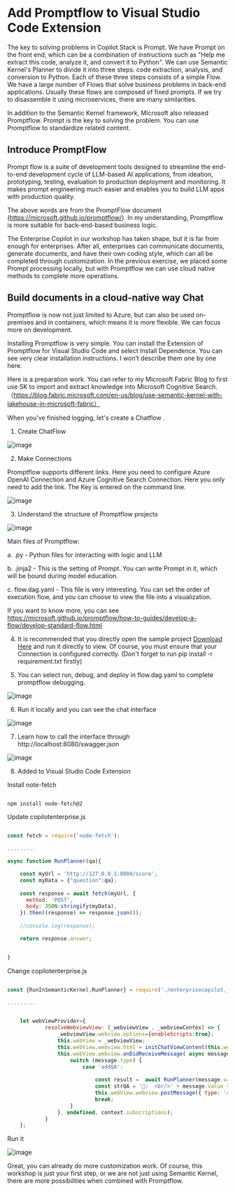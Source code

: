 # **Add Promptflow to Visual Studio Code Extension**

The key to solving problems in Copilot Stack is Prompt. We have Prompt on the front end, which can be a combination of instructions such as "Help me extract this code, analyze it, and convert it to Python". We can use Semantic Kernel's Planner to divide it into three steps: code extraction, analysis, and conversion to Python. Each of these three steps consists of a simple Flow. We have a large number of Flows that solve business problems in back-end applications. Usually these flows are composed of fixed prompts. If we try to disassemble it using microservices, there are many similarities.

In addition to the Semantic Kernel framework, Microsoft also released Promptflow. Prompt is the key to solving the problem. You can use Promptflow to standardize related content.

## **Introduce PromptFlow**

Prompt flow is a suite of development tools designed to streamline the end-to-end development cycle of LLM-based AI applications, from ideation, prototyping, testing, evaluation to production deployment and monitoring. It makes prompt engineering much easier and enables you to build LLM apps with production quality.

The above words are from the PromptFlow document (https://microsoft.github.io/promptflow/). In my understanding, Promptflow is more suitable for back-end-based business logic.

The Enterprise Copilot in our workshop has taken shape, but it is far from enough for enterprises. After all, enterprises can communicate documents, generate documents, and have their own coding style, which can all be completed through customization. In the previous exercise, we placed some Prompt processing locally, but with Promptflow we can use cloud native methods to complete more operations.


## **Build documents in a cloud-native way Chat**

Promptflow is now not just limited to Azure, but can also be used on-premises and in containers, which means it is more flexible. We can focus more on development.

Installing Promptflow is very simple. You can install the Extension of Promptflow for Visual Studio Code and select Install Dependence. You can see very clear installation instructions. I won’t describe them one by one here.

Here is a preparation work. You can refer to my Microsoft Fabric Blog to first use SK to import and extract knowledge into Microsoft Cognitive Search. （https://blog.fabric.microsoft.com/en-us/blog/use-semantic-kernel-with-lakehouse-in-microsoft-fabric）

When you've finished logging, let's create a Chatflow .

1. Create ChatFlow


![image](/imgs/03/01.png)

2. Make Connections

Promptflow supports different links. Here you need to configure Azure OpenAI Connection and Azure Cognitive Search Connection. Here you only need to add the link. The Key is entered on the command line.


![image](/imgs/03/02.png)

3. Understand the structure of Promptflow projects



![image](/imgs/03/03.png)


Main files of Promptflow:

a. .py - Python files for interacting with logic and LLM

b. .jinja2 - This is the setting of Prompt. You can write Prompt in it, which will be bound during model education.

c. flow.dag.yaml - This file is very interesting. You can set the order of execution flow, and you can choose to view the file into a visualization.

If you want to know more, you can see https://microsoft.github.io/promptflow/how-to-guides/develop-a-flow/develop-standard-flow.html



4. It is recommended that you directly open the sample project [Download Here](./code/03/vscode-chatflow)
 and run it directly to view. Of course, you must ensure that your Connection is configured correctly. (Don't forget to run pip install -r requirement.txt firstly)

5. You can select run, debug, and deploy in flow.dag.yaml to complete promptflow debugging.

![image](/imgs/03/04.png)

6. Run it locally and you can see the chat interface


![image](/imgs/03/05.png)

7. Learn how to call the interface through http://localhost:8080/swagger.json

![image](/imgs/03/06.png)

8. Added to Visual Studio Code Extension

Install note-fetch

```bash

npm install node-fetch@2    


```

Update copilotenterprise.js 

```js

const fetch = require('node-fetch');

.........

async function RunPlanner(qa){

    const myUrl = 'http://127.0.0.1:8080/score';
    const myData = {"question":qa};
  
    const response = await fetch(myUrl, {
      method: 'POST',
      body: JSON.stringify(myData),
    }).then((response) => response.json());
  
    //console.log(response);

    return response.answer;


}


```

Change copilotenterprise.js 


```js

const {RunInSemanticKernel,RunPlanner} = require('./enterprisecopilot.js');

.........


	let webViewProvider={
			resolveWebviewView: (_webviewView , _webviewContex) => {
				_webviewView.webview.options={enableScripts:true};
				this.webView = _webviewView;
				this.webView.webview.html = initChatViewContent(this.webView,extensionURL);
				this.webView.webview.onDidReceiveMessage( async message => {
					switch (message.type) {
						case 'addQA':
							
							const result =  await RunPlanner(message.value); //await RunInSemanticKernel(message.value,"Translate");
							const strQA = '🧑:  <br/>' + message.value + '<br/>' + '🤖: <br/>'  + result + '<br/>';
							this.webView.webview.postMessage({ type: 'addQA', value:  strQA });
							break;
					}
				}, undefined, context.subscriptions);
			}
	};


```

Run it


![image](/imgs/03/07.png)

Great, you can already do more customization work. Of course, this workshop is just your first step, or we are not just using Semantic Kernel, there are more possibilities when combined with Promptflow.


